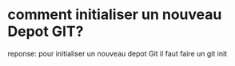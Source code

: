  
# comment initialiser un nouveau Depot GIT?
reponse: 
pour initialiser un nouveau depot Git il faut faire un git init 

